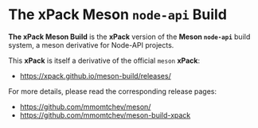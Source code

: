 # The xPack Meson `node-api` Build

**The xPack Meson Build** is the **xPack** version of
the **Meson `node-api`** build system, a meson derivative for Node-API projects.

This **xPack** is itself a derivative of the official `meson` **xPack**:

- <https://xpack.github.io/meson-build/releases/>

For more details, please read the corresponding release pages:

- <https://github.com/mmomtchev/meson/>
- <https://github.com/mmomtchev/meson-build-xpack>
